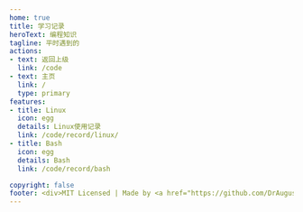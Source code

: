 ```yaml
---
home: true
title: 学习记录
heroText: 编程知识
tagline: 平时遇到的
actions:
- text: 返回上级
  link: /code
- text: 主页
  link: /
  type: primary
features:
- title: Linux
  icon: egg
  details: Linux使用记录
  link: /code/record/linux/
- title: Bash
  icon: egg
  details: Bash
  link: /code/record/bash

copyright: false
footer: <div>MIT Licensed | Made by <a href="https://github.com/DrAugus/" target="_blank">DrAugus</a></div><div>This page was generated by <a href="https://pages.github.com/" target="_blank">GitHub Pages</a>.</div>
---
```


